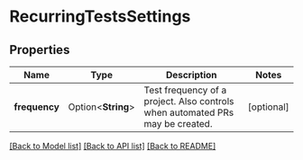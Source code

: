 # RecurringTestsSettings

## Properties

Name | Type | Description | Notes
------------ | ------------- | ------------- | -------------
**frequency** | Option<**String**> | Test frequency of a project. Also controls when automated PRs may be created. | [optional]

[[Back to Model list]](../README.md#documentation-for-models) [[Back to API list]](../README.md#documentation-for-api-endpoints) [[Back to README]](../README.md)


